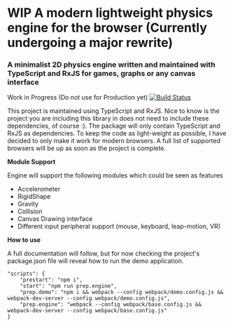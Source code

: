 # WIP A modern lightweight physics engine for the browser (Currently undergoing a major rewrite)
### A minimalist 2D physics engine written and maintained with TypeScript and RxJS for games, graphs or any canvas interface

Work in Progress (Do not use for Production yet) [![Build Status](https://travis-ci.org/code0wl/coalesce.svg?branch=master)](https://travis-ci.org/code0wl/coalesce)

This project is maintained using TypeScript and RxJS. 
Nice to know is the project you are including this library in does not need to include these dependencies, of course :).
The package will only contain TypeScript and RxJS as dependencies. To keep the code as light-weight as possible, I have decided to only make it work for modern browsers.
A full list of supported browsers will be up as soon as the project is complete.

**Module Support** 

Engine will support the following modules which could be seen as features

- Accelerometer
- RigidShape
- Gravity
- Collision
- Canvas Drawing interface
- Different input peripheral support (mouse, keyboard, leap-motion, VR)

**How to use**

A full documentation will follow, but for now checking the project's package.json file will reveal how to run the demo application.

```npm
"scripts": {
    "prestart": "npm i",
    "start": "npm run prep.engine",
    "prep.demo": "npm i && webpack --config webpack/demo.config.js &&  webpack-dev-server --config webpack/demo.config.js",
    "prep.engine": "webpack --config webpack/base.config.js && webpack-dev-server --config webpack/base.config.js"
}
```

